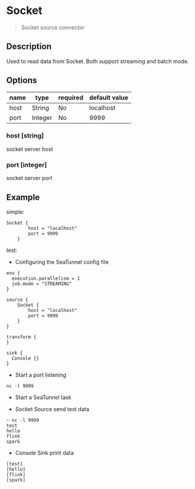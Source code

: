 # Socket

> Socket source connector

## Description

Used to read data from Socket. Both support streaming and batch mode.

##  Options

| name | type   | required | default value |
| --- |--------| --- | --- |
| host | String | No | localhost |
| port | Integer | No | 9999 |

### host [string]
socket server host

### port [integer]

socket server port

## Example

simple:

```hocon
Socket {
        host = "localhost"
        port = 9999
    }
```

test:

* Configuring the SeaTunnel config file

```hocon
env {
  execution.parallelism = 1
  job.mode = "STREAMING"
}

source {
    Socket {
        host = "localhost"
        port = 9999
    }
}

transform {
}

sink {
  Console {}
}

```

* Start a port listening

```shell
nc -l 9999
```

* Start a SeaTunnel task

* Socket Source send test data

```text
~ nc -l 9999
test
hello
flink
spark
```

* Console Sink print data

```text
[test]
[hello]
[flink]
[spark]
```
